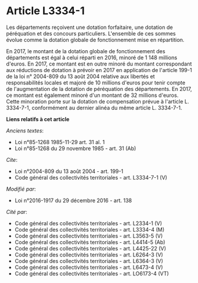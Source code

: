 # Article L3334-1

Les départements reçoivent une dotation forfaitaire, une dotation de péréquation et des concours particuliers. L'ensemble de
ces sommes évolue comme la dotation globale de fonctionnement mise en répartition. 

En 2017, le montant de la dotation globale de fonctionnement des départements est égal à celui réparti en 2016, minoré de 1
148 millions d'euros. En 2017, ce montant est en outre minoré du montant correspondant aux réductions de dotation à prévoir
en 2017 en application de l'article 199-1 de la loi n° 2004-809 du 13 août 2004 relative aux libertés et responsabilités
locales et majoré de 10 millions d'euros pour tenir compte de l'augmentation de la dotation de péréquation des départements.
En 2017, ce montant est également minoré d'un montant de 32 millions d'euros. Cette minoration porte sur la dotation de
compensation prévue à l'article L. 3334-7-1, conformément au dernier alinéa du même article L. 3334-7-1.

**Liens relatifs à cet article**

_Anciens textes_:

  - Loi n°85-1268 1985-11-29 art. 31 al. 1
  - Loi n°85-1268 du 29 novembre 1985 - art. 31 (Ab)

_Cite_:

  - Loi n°2004-809 du 13 août 2004 - art. 199-1
  - Code général des collectivités territoriales - art. L3334-7-1 (V)

_Modifié par_:

  - Loi n°2016-1917 du 29 décembre 2016 - art. 138

_Cité par_:

  - Code général des collectivités territoriales - art. L2334-1 (V)
  - Code général des collectivités territoriales - art. L3334-4 (M)
  - Code général des collectivités territoriales - art. L3563-5 (V)
  - Code général des collectivités territoriales - art. L4414-5 (Ab)
  - Code général des collectivités territoriales - art. L4425-22 (V)
  - Code général des collectivités territoriales - art. L6264-3 (V)
  - Code général des collectivités territoriales - art. L6364-3 (V)
  - Code général des collectivités territoriales - art. L6473-4 (V)
  - Code général des collectivités territoriales - art. LO6173-4 (VT)
